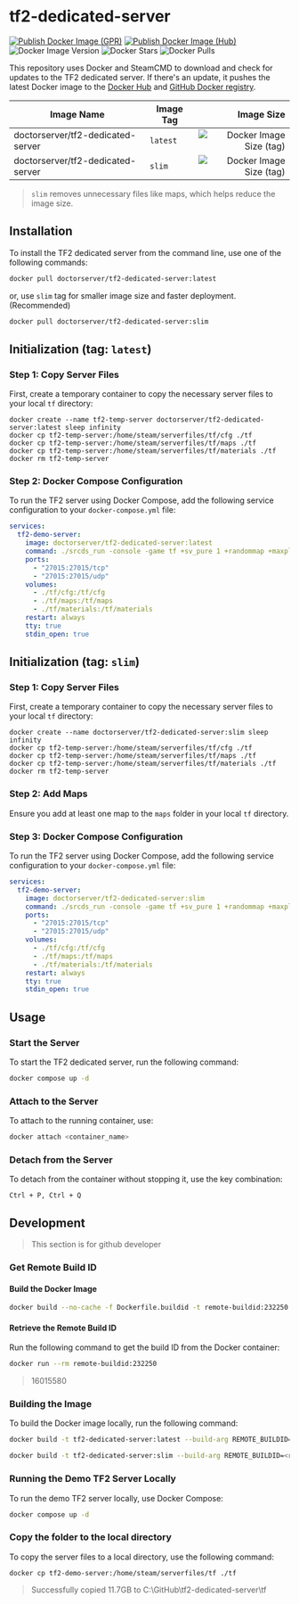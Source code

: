 # tf2-dedicated-server

[![Publish Docker Image (GPR)](https://github.com/doctor-server/tf2-dedicated-server/actions/workflows/docker-publish-gpr.yml/badge.svg?branch=main)](https://github.com/doctor-server/tf2-dedicated-server/actions/workflows/docker-publish-gpr.yml)
[![Publish Docker Image (Hub)](https://github.com/doctor-server/tf2-dedicated-server/actions/workflows/docker-publish-hub.yml/badge.svg)](https://github.com/doctor-server/tf2-dedicated-server/actions/workflows/docker-publish-hub.yml)
![Docker Image Version](https://img.shields.io/docker/v/doctorserver/tf2-dedicated-server)
![Docker Stars](https://img.shields.io/docker/stars/doctorserver/tf2-dedicated-server)
![Docker Pulls](https://img.shields.io/docker/pulls/doctorserver/tf2-dedicated-server)

This repository uses Docker and SteamCMD to download and check for updates to the TF2 dedicated server.
If there's an update, it pushes the latest Docker image to the [Docker Hub](https://hub.docker.com/repository/docker/doctorserver/tf2-dedicated-server)
and [GitHub Docker registry](https://github.com/doctor-server/tf2-dedicated-server/pkgs/container/tf2-dedicated-server).

| Image Name                                 | Image Tag | Image Size  |
|--------------------------------------------|-----------|------------:|
| doctorserver/tf2-dedicated-server          | `latest`  | ![Docker Image Size (tag)](https://img.shields.io/docker/image-size/doctorserver/tf2-dedicated-server/latest) |
| doctorserver/tf2-dedicated-server          | `slim`    | ![Docker Image Size (tag)](https://img.shields.io/docker/image-size/doctorserver/tf2-dedicated-server/slim) |

> `slim` removes unnecessary files like maps, which helps reduce the image size.

## Installation

To install the TF2 dedicated server from the command line, use one of the following commands:

```sh
docker pull doctorserver/tf2-dedicated-server:latest
```

or, use `slim` tag for smaller image size and faster deployment. (Recommended)

```sh
docker pull doctorserver/tf2-dedicated-server:slim
```

## Initialization (tag: `latest`)

### Step 1: Copy Server Files

First, create a temporary container to copy the necessary server files to your local `tf` directory:

```
docker create --name tf2-temp-server doctorserver/tf2-dedicated-server:latest sleep infinity
docker cp tf2-temp-server:/home/steam/serverfiles/tf/cfg ./tf
docker cp tf2-temp-server:/home/steam/serverfiles/tf/maps ./tf
docker cp tf2-temp-server:/home/steam/serverfiles/tf/materials ./tf
docker rm tf2-temp-server
```

### Step 2: Docker Compose Configuration

To run the TF2 server using Docker Compose, add the following service configuration to your `docker-compose.yml` file:

```yml
services:
  tf2-demo-server:
    image: doctorserver/tf2-dedicated-server:latest
    command: ./srcds_run -console -game tf +sv_pure 1 +randommap +maxplayers 24
    ports:
      - "27015:27015/tcp"
      - "27015:27015/udp"
    volumes:
      - ./tf/cfg:/tf/cfg
      - ./tf/maps:/tf/maps
      - ./tf/materials:/tf/materials
    restart: always
    tty: true
    stdin_open: true
```

## Initialization (tag: `slim`)

### Step 1: Copy Server Files

First, create a temporary container to copy the necessary server files to your local `tf` directory:

```
docker create --name doctorserver/tf2-dedicated-server:slim sleep infinity
docker cp tf2-temp-server:/home/steam/serverfiles/tf/cfg ./tf
docker cp tf2-temp-server:/home/steam/serverfiles/tf/maps ./tf
docker cp tf2-temp-server:/home/steam/serverfiles/tf/materials ./tf
docker rm tf2-temp-server
```

### Step 2: Add Maps

Ensure you add at least one map to the `maps` folder in your local `tf` directory.

### Step 3: Docker Compose Configuration

To run the TF2 server using Docker Compose, add the following service configuration to your `docker-compose.yml` file:

```yml
services:
  tf2-demo-server:
    image: doctorserver/tf2-dedicated-server:slim
    command: ./srcds_run -console -game tf +sv_pure 1 +randommap +maxplayers 24
    ports:
      - "27015:27015/tcp"
      - "27015:27015/udp"
    volumes:
      - ./tf/cfg:/tf/cfg
      - ./tf/maps:/tf/maps
      - ./tf/materials:/tf/materials
    restart: always
    tty: true
    stdin_open: true
```

## Usage

### Start the Server
To start the TF2 dedicated server, run the following command:
```sh
docker compose up -d
```

### Attach to the Server
To attach to the running container, use:
```sh
docker attach <container_name>
```

### Detach from the Server
To detach from the container without stopping it, use the key combination:
```
Ctrl + P, Ctrl + Q
```

## Development

> This section is for github developer

### Get Remote Build ID

#### Build the Docker Image

```sh
docker build --no-cache -f Dockerfile.buildid -t remote-buildid:232250 --build-arg APP_ID=232250 .
```

#### Retrieve the Remote Build ID

Run the following command to get the build ID from the Docker container:

```sh
docker run --rm remote-buildid:232250
```

> 16015580

### Building the Image

To build the Docker image locally, run the following command:

```sh
docker build -t tf2-dedicated-server:latest --build-arg REMOTE_BUILDID=<remote_buildid> --build-arg TAG=latest .
```

```sh
docker build -t tf2-dedicated-server:slim --build-arg REMOTE_BUILDID=<remote_buildid> --build-arg TAG=slim .
```

### Running the Demo TF2 Server Locally

To run the demo TF2 server locally, use Docker Compose:

```sh
docker compose up -d
```

### Copy the folder to the local directory

To copy the server files to a local directory, use the following command:

```
docker cp tf2-demo-server:/home/steam/serverfiles/tf ./tf
```

> Successfully copied 11.7GB to C:\GitHub\tf2-dedicated-server\tf
